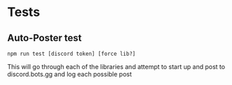 # Tests

## Auto-Poster test

`npm run test [discord token] [force lib?]`

This will go through each of the libraries and attempt to start up and post to discord.bots.gg and log each possible post
